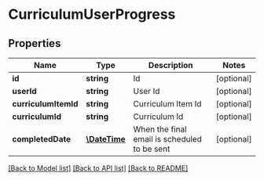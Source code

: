 # CurriculumUserProgress

## Properties
Name | Type | Description | Notes
------------ | ------------- | ------------- | -------------
**id** | **string** | Id | [optional] 
**userId** | **string** | User Id | [optional] 
**curriculumItemId** | **string** | Curriculum Item Id | [optional] 
**curriculumId** | **string** | Curriculum Id | [optional] 
**completedDate** | [**\DateTime**](\DateTime.md) | When the final email is scheduled to be sent | [optional] 

[[Back to Model list]](../README.md#documentation-for-models) [[Back to API list]](../README.md#documentation-for-api-endpoints) [[Back to README]](../README.md)


